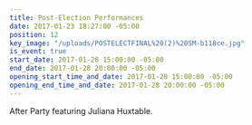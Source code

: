```yaml
---
title: Post-Election Performances
date: 2017-01-23 18:27:00 -05:00
position: 12
key_image: "/uploads/POSTELECTFINAL%20(2)%20SM-b118ce.jpg"
is_event: true
start_date: 2017-01-28 15:00:00 -05:00
end_date: 2017-01-28 20:00:00 -05:00
opening_start_time_and_date: 2017-01-28 15:00:00 -05:00
opening_end_time_and_date: 2017-01-28 20:00:00 -05:00
---
```


After Party featuring Juliana Huxtable. 